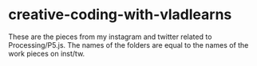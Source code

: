 # creative-coding-with-vladlearns
These are the pieces from my instagram and twitter related to Processing/P5.js.
The names of the folders are equal to the names of the work pieces on inst/tw.

